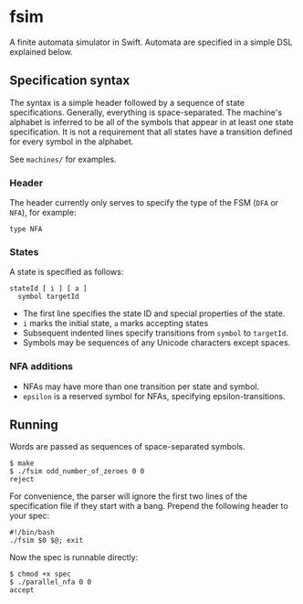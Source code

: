 # fsim

A finite automata simulator in Swift. Automata are specified in a simple DSL explained below.


## Specification syntax

The syntax is a simple header followed by a sequence of state specifications. Generally, everything is space-separated. The machine's alphabet is inferred to be all of the symbols that appear in at least one state specification. It is not a requirement that all states have a transition defined for every symbol in the alphabet.

See `machines/` for examples.


### Header

The header currently only serves to specify the type of the FSM (`DFA` or `NFA`), for example:

```
type NFA
```


### States

A state is specified as follows:

```
stateId [ i ] [ a ]
  symbol targetId
```

* The first line specifies the state ID and special properties of the state.
* `i` marks the initial state, `a` marks accepting states
* Subsequent indented lines specify transitions from `symbol` to `targetId`.
* Symbols may be sequences of any Unicode characters except spaces.


### NFA additions

* NFAs may have more than one transition per state and symbol.
* `epsilon` is a reserved symbol for NFAs, specifying epsilon-transitions.



## Running

Words are passed as sequences of space-separated symbols.

```
$ make
$ ./fsim odd_number_of_zeroes 0 0
reject
```

For convenience, the parser will ignore the first two lines of the specification file if they start with a bang. Prepend the following header to your spec:

```
#!/bin/bash
./fsim $0 $@; exit 
```

Now the spec is runnable directly: 

```
$ chmod +x spec
$ ./parallel_nfa 0 0
accept
```

